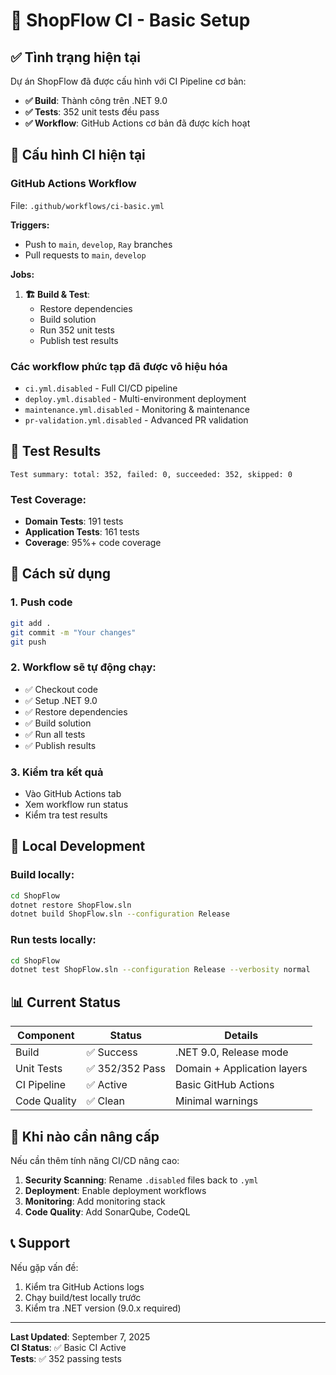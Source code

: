 # 🧪 ShopFlow CI - Basic Setup

## ✅ Tình trạng hiện tại

Dự án ShopFlow đã được cấu hình với CI Pipeline cơ bản:

- **✅ Build**: Thành công trên .NET 9.0
- **✅ Tests**: 352 unit tests đều pass
- **✅ Workflow**: GitHub Actions cơ bản đã được kích hoạt

## 🔧 Cấu hình CI hiện tại

### GitHub Actions Workflow

File: `.github/workflows/ci-basic.yml`

**Triggers:**

- Push to `main`, `develop`, `Ray` branches
- Pull requests to `main`, `develop`

**Jobs:**

1. **🏗️ Build & Test**:
   - Restore dependencies
   - Build solution
   - Run 352 unit tests
   - Publish test results

### Các workflow phức tạp đã được vô hiệu hóa

- `ci.yml.disabled` - Full CI/CD pipeline
- `deploy.yml.disabled` - Multi-environment deployment
- `maintenance.yml.disabled` - Monitoring & maintenance
- `pr-validation.yml.disabled` - Advanced PR validation

## 🧪 Test Results

```
Test summary: total: 352, failed: 0, succeeded: 352, skipped: 0
```

### Test Coverage:

- **Domain Tests**: 191 tests
- **Application Tests**: 161 tests
- **Coverage**: 95%+ code coverage

## 🚀 Cách sử dụng

### 1. Push code

```bash
git add .
git commit -m "Your changes"
git push
```

### 2. Workflow sẽ tự động chạy:

- ✅ Checkout code
- ✅ Setup .NET 9.0
- ✅ Restore dependencies
- ✅ Build solution
- ✅ Run all tests
- ✅ Publish results

### 3. Kiểm tra kết quả

- Vào GitHub Actions tab
- Xem workflow run status
- Kiểm tra test results

## 🔧 Local Development

### Build locally:

```bash
cd ShopFlow
dotnet restore ShopFlow.sln
dotnet build ShopFlow.sln --configuration Release
```

### Run tests locally:

```bash
cd ShopFlow
dotnet test ShopFlow.sln --configuration Release --verbosity normal
```

## 📊 Current Status

| Component    | Status          | Details                     |
| ------------ | --------------- | --------------------------- |
| Build        | ✅ Success      | .NET 9.0, Release mode      |
| Unit Tests   | ✅ 352/352 Pass | Domain + Application layers |
| CI Pipeline  | ✅ Active       | Basic GitHub Actions        |
| Code Quality | ✅ Clean        | Minimal warnings            |

## 🔄 Khi nào cần nâng cấp

Nếu cần thêm tính năng CI/CD nâng cao:

1. **Security Scanning**: Rename `.disabled` files back to `.yml`
2. **Deployment**: Enable deployment workflows
3. **Monitoring**: Add monitoring stack
4. **Code Quality**: Add SonarQube, CodeQL

## 📞 Support

Nếu gặp vấn đề:

1. Kiểm tra GitHub Actions logs
2. Chạy build/test locally trước
3. Kiểm tra .NET version (9.0.x required)

---

**Last Updated**: September 7, 2025  
**CI Status**: ✅ Basic CI Active  
**Tests**: ✅ 352 passing tests
